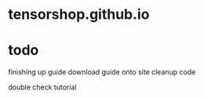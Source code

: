 # tensorshop.github.io


# todo
finishing up guide
download guide onto site
cleanup code


double check tutorial
